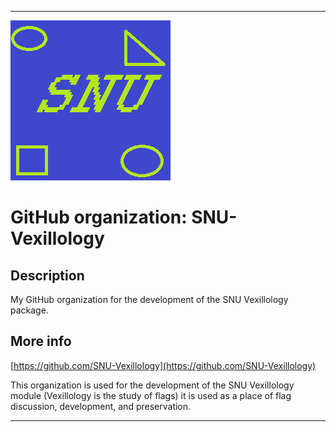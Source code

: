 
***

![SNU_blue_and_gold_legacy_icon.png failed to load. The file may be missing or corrupt. Check the file path for errors first.](/AdditionalInfo/1/SNU-Vexillology/SNU_blue_and_gold_legacy_icon.png)

# GitHub organization: SNU-Vexillology

## Description

My GitHub organization for the development of the SNU Vexillology package.

## More info

[https://github.com/SNU-Vexillology](https://github.com/SNU-Vexillology)

This organization is used for the development of the SNU Vexillology module (Vexillology is the study of flags) it is used as a place of flag discussion, development, and preservation.

***
